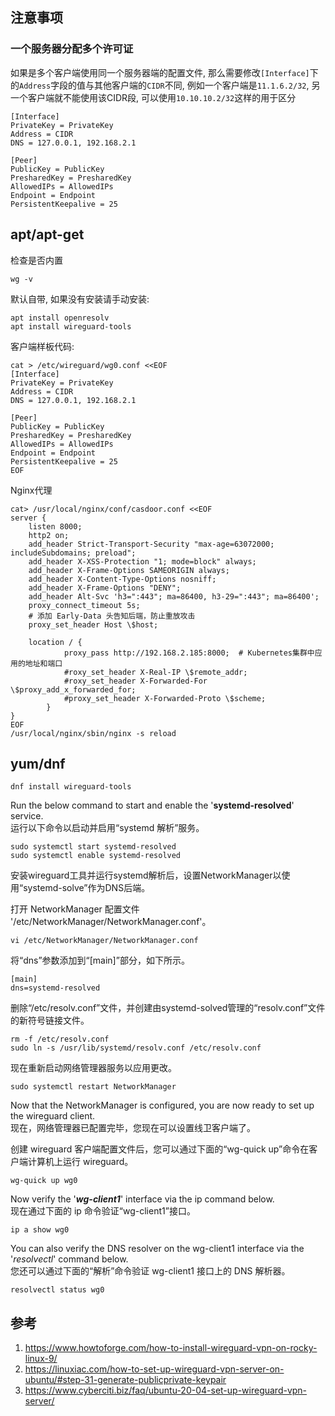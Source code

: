 ## 注意事项
### 一个服务器分配多个许可证
如果是多个客户端使用同一个服务器端的配置文件, 那么需要修改`[Interface]`下的`Address`字段的值与其他客户端的`CIDR`不同, 例如一个客户端是`11.1.6.2/32`, 另一个客户端就不能使用该CIDR段, 可以使用`10.10.10.2/32`这样的用于区分
```
[Interface]
PrivateKey = PrivateKey
Address = CIDR
DNS = 127.0.0.1, 192.168.2.1

[Peer]
PublicKey = PublicKey
PresharedKey = PresharedKey
AllowedIPs = AllowedIPs
Endpoint = Endpoint
PersistentKeepalive = 25
```
## apt/apt-get

检查是否内置
```shell
wg -v
```

默认自带, 如果没有安装请手动安装:
```
apt install openresolv
apt install wireguard-tools
```

客户端样板代码:
```
cat > /etc/wireguard/wg0.conf <<EOF
[Interface]
PrivateKey = PrivateKey
Address = CIDR
DNS = 127.0.0.1, 192.168.2.1

[Peer]
PublicKey = PublicKey
PresharedKey = PresharedKey
AllowedIPs = AllowedIPs
Endpoint = Endpoint
PersistentKeepalive = 25
EOF
```

Nginx代理
```
cat> /usr/local/nginx/conf/casdoor.conf <<EOF
server {
    listen 8000;
    http2 on;
    add_header Strict-Transport-Security "max-age=63072000; includeSubdomains; preload";
    add_header X-XSS-Protection "1; mode=block" always;
    add_header X-Frame-Options SAMEORIGIN always;
    add_header X-Content-Type-Options nosniff;
    add_header X-Frame-Options "DENY";
    add_header Alt-Svc 'h3=":443"; ma=86400, h3-29=":443"; ma=86400';
    proxy_connect_timeout 5s;
    # 添加 Early-Data 头告知后端，防止重放攻击
    proxy_set_header Host \$host;

    location / {
            proxy_pass http://192.168.2.185:8000;  # Kubernetes集群中应用的地址和端口
            #roxy_set_header X-Real-IP \$remote_addr;
            #roxy_set_header X-Forwarded-For \$proxy_add_x_forwarded_for;
            #proxy_set_header X-Forwarded-Proto \$scheme;
        }
}
EOF
/usr/local/nginx/sbin/nginx -s reload
```

## yum/dnf
```shell
dnf install wireguard-tools
```

Run the below command to start and enable the '**systemd-resolved**' service.  
运行以下命令以启动并启用“systemd 解析”服务。

```shell
sudo systemctl start systemd-resolved  
sudo systemctl enable systemd-resolved
```

安装wireguard工具并运行systemd解析后，设置NetworkManager以使用“systemd-solve”作为DNS后端。

打开 NetworkManager 配置文件 '/etc/NetworkManager/NetworkManager.conf'。

```shell
vi /etc/NetworkManager/NetworkManager.conf
```

将“dns”参数添加到“[main]”部分，如下所示。

```
[main]  
dns=systemd-resolved
```

删除“/etc/resolv.conf”文件，并创建由systemd-solved管理的“resolv.conf”文件的新符号链接文件。

```shell
rm -f /etc/resolv.conf  
sudo ln -s /usr/lib/systemd/resolv.conf /etc/resolv.conf
```

现在重新启动网络管理器服务以应用更改。

```shell
sudo systemctl restart NetworkManager
```

Now that the NetworkManager is configured, you are now ready to set up the wireguard client.  
现在，网络管理器已配置完毕，您现在可以设置线卫客户端了。

创建 wireguard 客户端配置文件后，您可以通过下面的“wg-quick up”命令在客户端计算机上运行 wireguard。

```shell
wg-quick up wg0
```


Now verify the '_**wg-client1**_' interface via the ip command below.  
现在通过下面的 ip 命令验证“wg-client1”接口。

```shell
ip a show wg0
```

You can also verify the DNS resolver on the wg-client1 interface via the '_resolvectl_' command below.  
您还可以通过下面的“解析”命令验证 wg-client1 接口上的 DNS 解析器。

```shell
resolvectl status wg0
```

## 参考
1. https://www.howtoforge.com/how-to-install-wireguard-vpn-on-rocky-linux-9/
2. https://linuxiac.com/how-to-set-up-wireguard-vpn-server-on-ubuntu/#step-31-generate-publicprivate-keypair
3. https://www.cyberciti.biz/faq/ubuntu-20-04-set-up-wireguard-vpn-server/